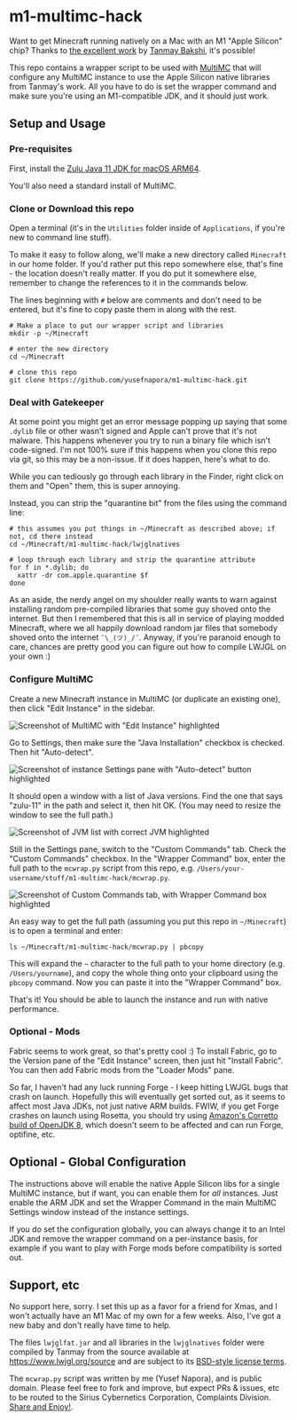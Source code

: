 # m1-multimc-hack

Want to get Minecraft running natively on a Mac with an M1 "Apple Silicon" chip? Thanks to [the excellent work](https://gist.github.com/tanmayb123/d55b16c493326945385e815453de411a) by [Tanmay Bakshi](https://gist.github.com/tanmayb123), it's possible!

This repo contains a wrapper script to be used with [MultiMC](https://multimc.org) that will configure any MultiMC instance to use the Apple Silicon native libraries from Tanmay's work. All you have to do is set the wrapper command and make sure you're using an M1-compatible JDK, and it should just work.

## Setup and Usage

### Pre-requisites

First, install the [Zulu Java 11 JDK for macOS ARM64](https://cdn.azul.com/zulu/bin/zulu11.43.1015-ca-jdk11.0.9.1-macos_aarch64.dmg).

You'll also need a standard install of MultiMC.

### Clone or Download this repo

Open a terminal (it's in the `Utilities` folder inside of `Applications`, if you're new to command line stuff).

To make it easy to follow along, we'll make a new directory called `Minecraft` in our home folder. If you'd rather put this repo somewhere else, that's fine - the location doesn't really matter. If you do put it somewhere else, remember to change the references to it in the commands below.

The lines beginning with `#` below are comments and don't need to be entered, but it's fine to copy paste them in along with the rest.

```shell
# Make a place to put our wrapper script and libraries
mkdir -p ~/Minecraft

# enter the new directory
cd ~/Minecraft

# clone this repo
git clone https://github.com/yusefnapora/m1-multimc-hack.git
```

### Deal with Gatekeeper

At some point you might get an error message popping up saying that some `.dylib` file or other wasn't
signed and Apple can't prove that it's not malware. This happens whenever you try to run a binary file which isn't code-signed. I'm not 100% sure if this happens when you clone this repo via git, so this may be a non-issue. If it does happen, here's what to do.

While you can tediously go through each library in the Finder, right click on them and "Open" them, this is super annoying. 

Instead, you can strip the "quarantine bit" from the files using the command line:

```shell
# this assumes you put things in ~/Minecraft as described above; if not, cd there instead
cd ~/Minecraft/m1-multimc-hack/lwjglnatives

# loop through each library and strip the quarantine attribute
for f in *.dylib; do                    
  xattr -dr com.apple.quarantine $f
done
```

As an aside, the nerdy angel on my shoulder really wants to warn against installing random pre-compiled libraries that some guy shoved onto the internet. But then I remembered that this is all in service of playing modded Minecraft, where we all happily download random jar files that somebody shoved onto the internet `¯\_(ツ)_/¯`. Anyway, if you're paranoid enough to care, chances are pretty good you can figure out how to compile LWJGL on your own :)

### Configure MultiMC

Create a new Minecraft instance in MultiMC (or duplicate an existing one), then click "Edit Instance" in the sidebar.

![Screenshot of MultiMC with "Edit Instance" highlighted](./screenshots/edit-instance.png)

Go to Settings, then make sure the "Java Installation" checkbox is checked. Then hit "Auto-detect".

![Screenshot of instance Settings pane with "Auto-detect" button highlighted](./screenshots/detect-jvm.png)

It should open a window with a list of Java versions. Find the one that says "zulu-11" in the path and select it, then hit OK. (You may need to resize the window to see the full path.)

![Screenshot of JVM list with correct JVM highlighted](./screenshots/select-zulu-jvm.png)

Still in the Settings pane, switch to the "Custom Commands" tab. Check the "Custom Commands" checkbox. In the "Wrapper Command" box, enter the full path to the `mcwrap.py` script from this repo, e.g. `/Users/your-username/stuff/m1-multimc-hack/mcwrap.py`.

![Screenshot of Custom Commands tab, with Wrapper Command box highlighted](./screenshots/custom-command.png)

An easy way to get the full path (assuming you put this repo in `~/Minecraft`) is to open a terminal and enter:

```shell
ls ~/Minecraft/m1-multimc-hack/mcwrap.py | pbcopy
```

This will expand the `~` character to the full path to your home directory (e.g. `/Users/yourname`), and copy the whole thing onto your clipboard using the `pbcopy` command. Now you can paste it into the "Wrapper Command" box.

That's it! You should be able to launch the instance and run with native performance.

### Optional - Mods

Fabric seems to work great, so that's pretty cool :) To install Fabric, go to the Version pane of the "Edit Instance" screen, then just hit "Install Fabric". You can then add Fabric mods from the "Loader Mods" pane.

So far, I haven't had any luck running Forge - I keep hitting LWJGL bugs that crash on launch. Hopefully this will eventually get sorted out, as it seems to affect most Java JDKs, not just native ARM builds. FWIW, if you get Forge crashes on launch using Rosetta, you should try using [Amazon's Corretto build of OpenJDK 8](https://docs.aws.amazon.com/corretto/latest/corretto-8-ug/downloads-list.html), which doesn't seem to be affected and can run Forge, optifine, etc.

## Optional - Global Configuration

The instructions above will enable the native Apple Silicon libs for a single MultiMC instance, but if want, you can enable them
for _all_ instances. Just enable the ARM JDK and set the Wrapper Command in the main MultiMC Settings window instead of the instance settings.

If you do set the configuration globally, you can always change it to an Intel JDK and remove the wrapper command on a per-instance basis, for example if you want to play with Forge mods before compatibility is sorted out.

## Support, etc

No support here, sorry. I set this up as a favor for a friend for Xmas, and I won't actually have an M1 Mac of my own for a few weeks. Also, I've got a new baby and don't really have time to help.

The files `lwjglfat.jar` and all libraries in the `lwjglnatives` folder were compiled by Tanmay from the source available at https://www.lwjgl.org/source and are subject to its [BSD-style license terms](https://github.com/LWJGL/lwjgl3/blob/master/LICENSE.md).

The `mcwrap.py` script was written by me (Yusef Napora), and is public domain. Please feel free to fork and improve, but expect PRs & issues, etc to be routed to the Sirius Cybernetics Corporation, Complaints Division. [Share and Enjoy!](https://hitchhikers.fandom.com/wiki/Share_and_Enjoy). 
